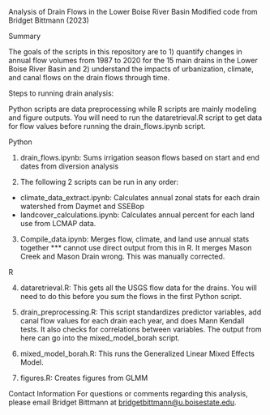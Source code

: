 Analysis of Drain Flows in the Lower Boise River Basin
Modified code from Bridget Bittmann (2023)

Summary

The goals of the scripts in this repository are to 1) quantify changes in annual flow volumes from 1987 to 2020 for the 15 main drains in the Lower Boise River Basin and 2) understand the impacts of urbanization, climate, and canal flows on the drain flows through time.

Steps to running drain analysis:

Python scripts are data preprocessing while R scripts are mainly modeling and figure outputs. You will need to run the dataretrieval.R script to get data for flow values before running the drain_flows.ipynb script.

Python
1. drain_flows.ipynb: Sums irrigation season flows based on start and end dates from diversion analysis

2. The following 2 scripts can be run in any order:
* climate_data_extract.ipynb: Calculates annual zonal stats for each drain watershed from Daymet and SSEBop
* landcover_calculations.ipynb: Calculates annual percent for each land use from LCMAP data.

3. Compile_data.ipynb: Merges flow, climate, and land use annual stats together *** cannot use direct output from this in R. It merges Mason Creek and Mason Drain wrong. This was manually corrected.

R

4. dataretrieval.R: This gets all the USGS flow data for the drains. You will need to do this before you sum the flows in the first Python script.

5. drain_preprocessing.R: This script standardizes predictor variables, add canal flow values for each drain each year, and does Mann Kendall tests. It also checks for correlations between variables. The output from here can go into the mixed_model_borah script.

6. mixed_model_borah.R: This runs the Generalized Linear Mixed Effects Model.

7. figures.R: Creates figures from GLMM

Contact Information
For questions or comments regarding this analysis, please email Bridget Bittmann at bridgetbittmann@u.boisestate.edu.
